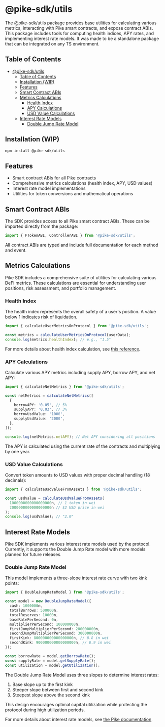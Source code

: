 # @pike-sdk/utils

The @pike-sdk/utils package provides base utilities for calculating various metrics, interacting with Pike smart contracts, and expose contract ABIs. This package includes tools for computing health indices, APY rates, and implementing interest rate models. It was made to be a standalone package that can be integrated on any TS environment.

## Table of Contents

- [@pike-sdk/utils](#pikeutils)
  - [Table of Contents](#table-of-contents)
  - [Installation (WIP)](#installation-wip)
  - [Features](#features)
  - [Smart Contract ABIs](#smart-contract-abis)
  - [Metrics Calculations](#metrics-calculations)
    - [Health Index](#health-index)
    - [APY Calculations](#apy-calculations)
    - [USD Value Calculations](#usd-value-calculations)
  - [Interest Rate Models](#interest-rate-models)
    - [Double Jump Rate Model](#double-jump-rate-model)

## Installation (WIP)

```bash
npm install @pike-sdk/utils
```

## Features

- Smart contract ABIs for all Pike contracts
- Comprehensive metrics calculations (health index, APY, USD values)
- Interest rate model implementations
- Utilities for token conversions and mathematical operations

## Smart Contract ABIs

The SDK provides access to all Pike smart contract ABIs. These can be imported directly from the package:

```typescript
import { PTokenABI, ControllerABI } from '@pike-sdk/utils';
```

All contract ABIs are typed and include full documentation for each method and event.

## Metrics Calculations

Pike SDK includes a comprehensive suite of utilities for calculating various DeFi metrics. These calculations are essential for understanding user positions, risk assessment, and portfolio management.

### Health Index

The health index represents the overall safety of a user's position. A value below 1 indicates risk of liquidation.

```typescript
import { calculateUserMetricsOnProtocol } from '@pike-sdk/utils';

const metrics = calculateUserMetricsOnProtocol(userData);
console.log(metrics.healthIndex); // e.g., "1.5"
```

For more details about health index calculation, see [this reference](https://gist.github.com/ajb413/a6f89486ec5485746cd5eac1e10e4fc2).

### APY Calculations

Calculate various APY metrics including supply APY, borrow APY, and net APY:

```typescript
import { calculateNetMetrics } from '@pike-sdk/utils';

const netMetrics = calculateNetMetrics([
  {
    borrowAPY: '0.05', // 5%
    supplyAPY: '0.03', // 3%
    borrowUsdValue: '1000',
    supplyUsdValue: '2000',
  },
]);

console.log(netMetrics.netAPY); // Net APY considering all positions
```

The APY is calculated using the current rate of the contracts and multiplying by one year.

### USD Value Calculations

Convert token amounts to USD values with proper decimal handling (18 decimals):

```typescript
import { calculateUsdValueFromAssets } from '@pike-sdk/utils';

const usdValue = calculateUsdValueFromAssets(
  1000000000000000000n, // 1 token in wei
  2000000000000000000n // $2 USD price in wei
);
console.log(usdValue); // "2.0"
```

## Interest Rate Models

Pike SDK implements various interest rate models used by the protocol. Currently, it supports the Double Jump Rate model with more models planned for future releases.

### Double Jump Rate Model

This model implements a three-slope interest rate curve with two kink points:

```typescript
import { DoubleJumpRateModel } from '@pike-sdk/utils';

const model = new DoubleJumpRateModel({
  cash: 1000000n,
  totalBorrows: 500000n,
  totalReserves: 10000n,
  baseRatePerSecond: 0n,
  multiplierPerSecond: 100000000n,
  firstJumpMultiplierPerSecond: 200000000n,
  secondJumpMultiplierPerSecond: 300000000n,
  firstKink: 800000000000000000n, // 0.8 in wei
  secondKink: 900000000000000000n, // 0.9 in wei
});

const borrowRate = model.getBorrowRate();
const supplyRate = model.getSupplyRate();
const utilization = model.getUtilization();
```

The Double Jump Rate Model uses three slopes to determine interest rates:

1. Base slope up to the first kink
2. Steeper slope between first and second kink
3. Steepest slope above the second kink

This design encourages optimal capital utilization while protecting the protocol during high utilization periods.

For more details about interest rate models, see [the Pike documentation]().
